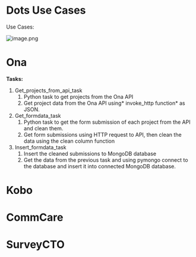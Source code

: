 # Dots Use Cases

Use Cases:

![image.png](https://storage.googleapis.com/slite-api-files-production/files/d968c9e0-2ed0-4392-9e3f-96d7b784fc5d/image.png)

# Ona

**Tasks:**

1. Get_projects_from_api_task
   1. Python task to get projects from the Ona API
   1. Get project data from the Ona API using* invoke_http function* as JSON.
1. Get_formdata_task
   1. Python task to get the form submission of each project from the API and clean them.
   1. Get form submissions using HTTP request to API, then clean the data using the clean column function
1. Insert_formdata_task
   1. Insert the cleaned submissions to MongoDB database
   1. Get the data from the previous task and using pymongo connect to the database and insert it into connected MongoDB database.

# Kobo

# CommCare

# SurveyCTO
